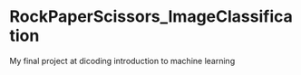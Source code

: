 # RockPaperScissors_ImageClassification
My final project at dicoding introduction to machine learning
